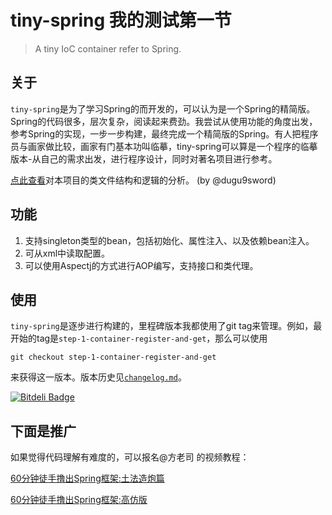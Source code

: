 tiny-spring 我的测试第一节
=======

>A tiny IoC container refer to Spring.

## 关于

`tiny-spring`是为了学习Spring的而开发的，可以认为是一个Spring的精简版。Spring的代码很多，层次复杂，阅读起来费劲。我尝试从使用功能的角度出发，参考Spring的实现，一步一步构建，最终完成一个精简版的Spring。有人把程序员与画家做比较，画家有门基本功叫临摹，tiny-spring可以算是一个程序的临摹版本-从自己的需求出发，进行程序设计，同时对著名项目进行参考。

[点此查看](https://www.zybuluo.com/dugu9sword/note/382745)对本项目的类文件结构和逻辑的分析。 (by @dugu9sword)

## 功能

1. 支持singleton类型的bean，包括初始化、属性注入、以及依赖bean注入。
2. 可从xml中读取配置。
3. 可以使用Aspectj的方式进行AOP编写，支持接口和类代理。

## 使用

`tiny-spring`是逐步进行构建的，里程碑版本我都使用了git tag来管理。例如，最开始的tag是`step-1-container-register-and-get`，那么可以使用

	git checkout step-1-container-register-and-get

来获得这一版本。版本历史见[`changelog.md`](https://github.com/code4craft/tiny-spring/blob/master/changelog.md)。

[![Bitdeli Badge](https://d2weczhvl823v0.cloudfront.net/code4craft/tiny-spring/trend.png)](https://bitdeli.com/free "Bitdeli Badge")

## 下面是推广

如果觉得代码理解有难度的，可以报名@方老司 的视频教程：

[60分钟徒手撸出Spring框架:土法造炮篇](https://segmentfault.com/l/1500000013061317?d=be83d672744f2f15b77bb40795505e4b)

[60分钟徒手撸出Spring框架:高仿版](https://segmentfault.com/l/1500000013110630?d=a09ac8198372f552dc68c572b2b38664)
